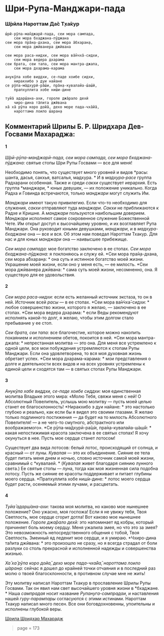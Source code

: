 # Шри-Рупа-Манджари-пада

### Ш́рӣла Нароттам Да̄с Т̣ха̄кур

    ш́рӣ-рӯпа-ман̃джарӣ-пада, сеи мора сампада,
        сеи мора бхаджана-пӯджана
    сеи мора пра̄н̣а-дхана, сеи мора а̄бхаран̣а,
        сеи мора джӣванера джӣвана

    сеи мора раса-нидхи, сеи мора ва̄н̃чха̄-сидхи,
        сеи мора ведера дхарама
    сеи брата, сеи тапа, сеи мора мантра-джапа,
        сеи мора дхарама-карама

    анукӯла хобе виддхи, се-паде хоибе сидхи,
        ниракхибо э дуи найане
    се рӯпа-ма̄дхурӣ-ра̄ш́и, пра̄н̣а-кувалайа-ш́аш́ӣ,
        прапхуллита хобе ниш́и-дине

    туйа̄ адарш́ана-ахи, гороле джа̄рало дехӣ
        чиро-дина та̄пита джӣвана
    ха̄ ха̄ рӯпа коро дойа̄, дехо море пада-чха̄йа̄,
        нароттама лоило ш́аран̣а

## Комментарий Шрилы Б. Р. Шридхара Дев-Госвами Махараджа:

#### 1

*Ш́рӣ-рӯпа-ман̃джарӣ-пада, сеи мора сампада, сеи мора бхаджана-пӯджана:* святые стопы Шри Рупы Госвами — все для меня!

Необходимо понять, что существует много уровней и видов *расы: шанта, дасья, сакхья, ватсалья, мадхура. * И в *мадхура-расе* группа Радхарани особенная. Также и среди *сакхи* существует иерархия. Есть группа *манджари, * юных девушек, — их положение уникально. Когда Радха и Говинда встречаются, только *манджари* могут служить Им.

*Манджари* имеют такую привилегию. Если что-то необходимо для служения, *сакхи* отправляют туда *манджари*. *Сакхи* не приближаются к Радхе и Кришне. А *манджари* пользуются наибольшим доверием. *Манджари* исполняют самое сокровенное служение Божественной Чете. Им открыт доступ к высочайшему уровню, и их возглавляет Рупа Манджари. Она руководит юными девушками, *манджари*, и в *мадхура-бхаджане* она — все и вся. Об этом нам поведал Нароттам Тхакур. Для нас и для юных *манджари* она — наивысшее прибежище.

*Сеи мора сампада:* мое богатство заключено в ее стопах. *Сеи мора бхаджана-пӯджана:* я поклоняюсь и служу ей. *Сеи мора пра̄н̣а-дхана, сеи мора а̄бхаран̣а: * она суть и истинное богатство моей жизни. Украшение моей жизни, если оно у меня есть, — ее милость. *Сеи мора джӣванера джӣвана: * сама суть моей жизни, несомненно, она. Я существую для ее удовольствия.

#### 2

*Сеи мора раса-нидхи:* если есть желанный источник экстаза, то он в ней. Источник всей *расы* — в ее стопах. *Сеи мора ва̄н̃чха̄-сидхи: * любое совершенство жизни, которого я желаю, — заключено в ее стопах. *Сеи мора ведера дхарама: * если Веды рекомендуют исполнять какой-то долг, я желаю, чтобы этим долгом стало пребывание у ее стоп.

*Сеи брата, сеи тапа:* все благочестие, которое можно накопить покаянием и исполнением обетов, покоится в ней. *Сеи мора мантра-джапа: * непрестанная молитва — это она. Для меня все устремлено к одной цели, все мои побуждения устремляются к стопам Рупы Манджари. Если она удовлетворена, то вся моя духовная жизнь обретает успех. *Сеи мора дхарама-карама: * мои представления о долге и деятельности всех видов и на всех уровнях устремлены к единой цели и сходятся там — в святых стопах Рупы Манджари.

#### 3

*Анукӯла хабе виддхи, се-паде хоибе сиддхи:* моя единственная молитва Владыке этого мира: «Молю Тебя, свяжи меня с ней! О Абсолютный Повелитель, услышь мою молитву — пусть моей целью станет ее благосклонность! *Ниракхибо э дуи найане: * это настолько глубоко и реально, как если бы я видел это своими глазами. Я желаю только подлинного постижения — да будет на то милость Абсолютного Повелителя! — а не чего-то смутного, абстрактного или воображаемого». *Се рӯпа-ма̄дхурӣ-ра̄ш́и, пра̄н̣а-кувалайа-ш́аш́ӣ: * какая непостижимая красота заключена в ее святых стопах! Я хочу окунуться в нее. Пусть мое сердце станет лотосом!

Существует два вида лотосов: белый лотос, происходящий от солнца, и красный — от луны. *Кувалая* — это их объединение. Сияние ее тела будет питать меня днем и ночью, словно источник самой моей жизни, сравнимый с *кувалаей. * (*Кувалая* живет благодаря сиянию лунного света.) Ее святые стопы — луна, тогда как моя жизненная сила подобна лотосу. Пусть же сияние ее красоты поддерживает и питает глубины моего сердца. *Прапхуллита хобе ниш́и-дине: * лотос моего сердца будет расти, осеняемый этими лучами, и расцветать.

#### 4

*Туйа̄ адарш́ана-ахи:* такова моя молитва, но каково мое нынешнее положение? Оно ужасно, моя госпожа! Если я не увижу тебя, Твоя Светлость, мое сердце сгорит дотла! Вот каково мое нынешнее положение. *Гороле джа̄рало дехӣ:* это напоминает яд кобры, который причиняет боль моему сердцу. Меня ужалила змея, но что это за змея? Это невозможность непосредственного общения с тобой, Твоя Светлость. Змеиный яд леденит мое сердце, и я умираю. *Чхиро-дина та̄пита джӣвана: * это произошло не сразу, но я всегда страдал от боли разлуки со столь прекрасной и исполненной надежды и совершенства жизнью.

*Ха̄ ха̄ рӯпа коро дойа̄, дехо море пада-чха̄йа̄, нароттама лоило ш́аран̣а:* сейчас я дошел до крайней точки отчаяния и в последний раз молю о твоей благосклонности, в противном случае мне не жить!

Эту молитву написал Нароттам Тхакур в прославление Шрилы Рупы Госвами. Так он явил нам свет высочайшего уровня жизни в *бхаджане. * Наша *сампрадая* носит название *Рупануга-сампрадаи*, и наставления нашей *гуру-парампары* согласуются с этими истинами. Нароттам Тхакур написал много песен. Все они боговдохновенны, упоительны и исполнены глубокой веры.


[Шрила Шридхар Махарадж](https://soundcloud.com/huron/10-12)


> page = 173